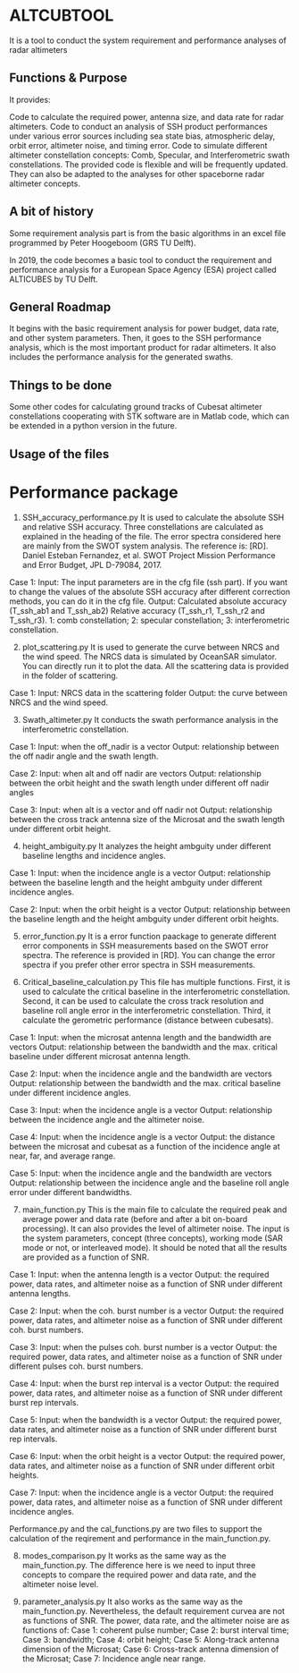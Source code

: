 # ALTCUBTOOL
It is a tool to conduct the system requirement and performance analyses of radar altimeters

## Functions & Purpose
It provides:

Code to calculate the required power, antenna size, and data rate for radar altimeters.
Code to conduct an analysis of SSH product performances under various error sources including sea state bias, atmospheric delay, orbit error, altimeter noise, and timing error.
Code to simulate different altimeter constellation concepts: Comb, Specular, and Interferometric swath constellations.
The provided code is flexible and will be frequently updated. They can also be adapted to the analyses for other spaceborne radar altimeter concepts. 

## A bit of history

Some requirement analysis part is from the basic algorithms in an excel file programmed by Peter Hoogeboom (GRS TU Delft). 

In 2019, the code becomes a basic tool to conduct the requirement and performance analysis for a European Space Agency (ESA) project called ALTICUBES by TU Delft.

## General Roadmap

It begins with the basic requirement analysis for power budget, data rate, and other system parameters. Then, it goes to the SSH performance analysis, which is the most important product for radar altimeters. It also includes the performance analysis for the generated swaths.

## Things to be done

Some other codes for calculating ground tracks of Cubesat altimeter constellations cooperating with STK software are in Matlab code, which can be extended in a python version in the future.

## Usage of the files

# Performance package
1) SSH_accuracy_performance.py
It is used to calculate the absolute SSH and relative SSH accuracy. Three constellations are calculated as explained in the heading of the file.
The error spectra considered here are mainly from the SWOT system analysis. The reference is: [RD].	Daniel Esteban Fernandez, et al. SWOT Project Mission Performance and Error Budget, JPL D-79084, 2017. 

Case 1:
Input: The input parameters are in the cfg file (ssh part). If you want to change the values of the absolute SSH accuracy after different correction methods, you can do it in the cfg file.
Output: 
Calculated absolute accuracy (T_ssh_ab1 and T_ssh_ab2) 
Relative accuracy (T_ssh_r1, T_ssh_r2 and T_ssh_r3). 
1: comb constellation; 2: specular constellation; 3: interferometric constellation.

2) plot_scattering.py
It is used to generate the curve between NRCS and the wind speed. The NRCS data is simulated by OceanSAR simulator. You can directly run it to plot the data. All the scattering data is provided in the folder of scattering.

Case 1:
Input: NRCS data in the scattering folder
Output: the curve between NRCS and the wind speed.

3) Swath_altimeter.py
It conducts the swath performance analysis in the interferometric constellation.

Case 1:
Input: when the off_nadir is a vector
Output: relationship between the off nadir angle and the swath length.

Case 2:
Input: when alt and off nadir are vectors
Output: relationship between the orbit height and the swath length under different off nadir angles

Case 3:
Input: when alt is a vector and off nadir not
Output: relationship between the cross track antenna size of the Microsat and the swath length under different orbit height.

4) height_ambiguity.py
It analyzes the height ambguity under different baseline lengths and incidence angles.

Case 1:
Input: when the incidence angle is a vector
Output: relationship between the baseline length and the height ambguity under different incidence angles.

Case 2:
Input: when the orbit height is a vector
Output: relationship between the baseline length and the height ambguity under different orbit heights.

5) error_function.py
It is a error function paackage to generate different error components in SSH measurements based on the SWOT error spectra. The reference is provided in [RD].
You can change the error spectra if you prefer other error spectra in SSH measurements.

6) Critical_baseline_calculation.py
This file has multiple functions.
First, it is used to calculate the critical baseline in the interferometric constellation.
Second, it can be used to calculate the cross track resolution and baseline roll angle error in the interferometric constellation.
Third, it calculate the gerometric performance (distance between  cubesats).

Case 1:
Input: when the microsat antenna length and the bandwidth are vectors
Output: relationship between the bandwidth and the max. critical baseline under different microsat antenna length.

Case 2:
Input: when the incidence angle and the bandwidth are vectors
Output: relationship between the bandwidth and the max. critical baseline under different incidence angles.

Case 3:
Input: when the incidence angle is a vector
Output: relationship between the incidence angle and the altimeter noise.

Case 4:
Input: when the incidence angle is a vector
Output: the distance between the microsat and cubesat as a function of the incidence angle at near, far, and average range.

Case 5:
Input: when the incidence angle and the bandwidth are vectors
Output: relationship between the incidence angle and the baseline roll angle error under different bandwidths.

7) main_function.py
This is the main file to calculate the required peak and average power and data rate (before and after a bit on-board processing). It can also provides the level of altimeter noise. The input is the system parameters, concept (three concepts), working mode (SAR mode or not, or interleaved mode). 
It should be noted that all the results are provided as a function of SNR.

Case 1:
Input: when the antenna length is a vector
Output: the required power, data rates, and altimeter noise as a function of SNR under different antenna lengths.

Case 2:
Input: when the coh. burst number is a vector
Output: the required power, data rates, and altimeter noise as a function of SNR under different coh. burst numbers.

Case 3:
Input: when the pulses coh. burst number is a vector
Output: the required power, data rates, and altimeter noise as a function of SNR under different pulses coh. burst numbers.

Case 4:
Input: when the burst rep interval is a vector
Output: the required power, data rates, and altimeter noise as a function of SNR under different burst rep intervals.

Case 5:
Input: when the bandwidth is a vector
Output: the required power, data rates, and altimeter noise as a function of SNR under different burst rep intervals.

Case 6:
Input: when the orbit height is a vector
Output: the required power, data rates, and altimeter noise as a function of SNR under different orbit heights.

Case 7:
Input: when the incidence angle is a vector
Output: the required power, data rates, and altimeter noise as a function of SNR under different incidence angles.

Performance.py and the cal_functions.py are two files to support the calculation of the reqirement and performance in the main_function.py.

8) modes_comparison.py
It works as the same way as the main_function.py. The difference here is we need to input three concepts to compare the required power and data rate, and the altimeter noise level.

9) parameter_analysis.py
It also works as the same way as the main_function.py. Nevertheless, the default requirement curvea are not as functions of SNR. The power, data rate, and the altimeter noise are as functions of:
Case 1: coherent pulse number;
Case 2: burst interval time;
Case 3: bandwidth;
Case 4: orbit height;
Case 5: Along-track antenna dimension of the Microsat;
Case 6: Cross-track antenna dimension of the Microsat;
Case 7: Incidence angle near range.








